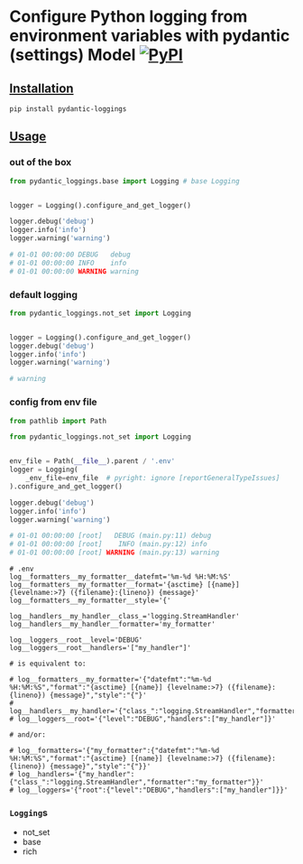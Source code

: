 # Configure Python logging from environment variables with pydantic (settings) Model [![PyPI](https://img.shields.io/pypi/v/pydantic-loggings/)](https://pypi.org/project/pydantic-loggings/)

## [Installation](https://pypi.org/project/pydantic-loggings/)

```shell
pip install pydantic-loggings
```

## [Usage](./examples)

### out of the box

```py
from pydantic_loggings.base import Logging # base Logging


logger = Logging().configure_and_get_logger()

logger.debug('debug')
logger.info('info')
logger.warning('warning')

# 01-01 00:00:00 DEBUG   debug
# 01-01 00:00:00 INFO    info
# 01-01 00:00:00 WARNING warning
```

### default logging

```py
from pydantic_loggings.not_set import Logging


logger = Logging().configure_and_get_logger()
logger.debug('debug')
logger.info('info')
logger.warning('warning')

# warning
```

### config from env file

```py
from pathlib import Path

from pydantic_loggings.not_set import Logging


env_file = Path(__file__).parent / '.env'
logger = Logging(
    _env_file=env_file  # pyright: ignore [reportGeneralTypeIssues]
).configure_and_get_logger()

logger.debug('debug')
logger.info('info')
logger.warning('warning')

# 01-01 00:00:00 [root]   DEBUG (main.py:11) debug
# 01-01 00:00:00 [root]    INFO (main.py:12) info
# 01-01 00:00:00 [root] WARNING (main.py:13) warning
```

```shell
# .env
log__formatters__my_formatter__datefmt='%m-%d %H:%M:%S'
log__formatters__my_formatter__format='{asctime} [{name}] {levelname:>7} ({filename}:{lineno}) {message}'
log__formatters__my_formatter__style='{'

log__handlers__my_handler__class_='logging.StreamHandler'
log__handlers__my_handler__formatter='my_formatter'

log__loggers__root__level='DEBUG'
log__loggers__root__handlers='["my_handler"]'

# is equivalent to:

# log__formatters__my_formatter='{"datefmt":"%m-%d %H:%M:%S","format":"{asctime} [{name}] {levelname:>7} ({filename}:{lineno}) {message}","style":"{"}'
# log__handlers__my_handler='{"class_":"logging.StreamHandler","formatter":"my_formatter"}'
# log__loggers__root='{"level":"DEBUG","handlers":["my_handler"]}'

# and/or:

# log__formatters='{"my_formatter":{"datefmt":"%m-%d %H:%M:%S","format":"{asctime} [{name}] {levelname:>7} ({filename}:{lineno}) {message}","style":"{"}}'
# log__handlers='{"my_handler":{"class_":"logging.StreamHandler","formatter":"my_formatter"}}'
# log__loggers='{"root":{"level":"DEBUG","handlers":["my_handler"]}}'
```

### `Logging`s

- not_set
- base
- rich
